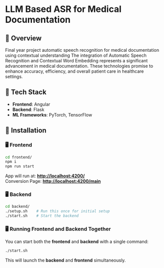 # LLM Based ASR for Medical Documentation

## 📌 Overview  
Final year project automatic speech recognition for medical documentation using contextual understanding The integration of Automatic Speech Recognition and Contextual Word Embedding represents a significant advancement in medical documentation. These technologies promise to enhance accuracy, efficiency, and overall patient care in healthcare settings.

## 🚀 Tech Stack  
- **Frontend**: Angular  
- **Backend**: Flask  
- **ML Frameworks**: PyTorch, TensorFlow  

## 🔧 Installation  

### 🖥️ Frontend  
```bash
cd frontend/
npm i
npm run start
```
App will run at: **[http://localhost:4200/](http://localhost:4200/)**  
Conversion Page: **[http://localhost:4200/main](http://localhost:4200/main)**  

### 🖥️ Backend  
```bash
cd backend/
./setup.sh    # Run this once for initial setup
./start.sh    # Start the backend
```

### 🖥️ Running Frontend and Backend Together  
You can start both the **frontend** and **backend** with a single command:  
```bash
./start.sh
```
This will launch the **backend** and **frontend** simultaneously.  